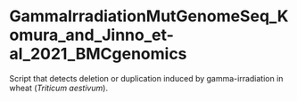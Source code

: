 # GammaIrradiationMutGenomeSeq_Komura_and_Jinno_et-al_2021_BMCgenomics
Script that detects deletion or duplication induced by gamma-irradiation in wheat (*Triticum aestivum*).

